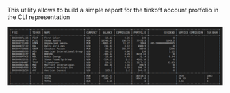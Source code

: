 
This utility allows to build a simple report for the tinkoff account protfolio in the CLI representation 

![report](report.png)

